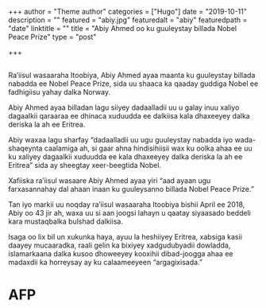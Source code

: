 +++
author = "Theme author"
categories = ["Hugo"]
date = "2019-10-11"
description = ""
featured = "abiy.jpg"
featuredalt = "abiy"
featuredpath = "date"
linktitle = ""
title = "Abiy Ahmed oo ku guuleystay billada Nobel Peace Prize"
type = "post"

+++

## 

Ra’iisul wasaaraha Itoobiya, Abiy Ahmed ayaa maanta ku guuleystay billada nabadda ee Nobel Peace Prize, sida uu shaaca ka qaaday guddiga Nobel ee fadhigiisu yahay dalka Norway.

Abiy Ahmed ayaa billadan lagu siiyey dadaalladii uu u galay inuu xaliyo dagaalkii qaraaraa ee dhinaca xuduudda ee dalkiisa kala dhaxeeyey dalka deriska la ah ee Eritrea.

Abiy waxaa lagu sharfay “dadaalladii uu ugu guuleystay nabadda iyo wada-shaqeynta caalamiga ah, si gaar ahna hindisihiisii wax ku oolka ahaa ee uu ku xaliyey dagaalkii xuduudda ee kala dhaxeeyey dalka deriska la ah ee Eritrea” sida ay sheegtay xeer-beegtida Nobel.

Xafiiska ra’iisul wasaare Abiy Ahmed ayaa yiri “aad ayaan ugu farxasannahay dal ahaan inaan ku guuleysanno billada Nobel Peace Prize.”

Tan iyo markii uu noqday ra’iisul wasaaraha Itoobiya bishii April ee 2018, Abiy oo 43 jir ah, waxa uu si aan joogsi lahayn u qaatay siyaasado beddeli kara mustaqbalka bulshad dalkiisa.

Isaga oo lix bil un xukunka haya, ayuu la heshiiyey Eritrea, xabsiga kasii daayey mucaaradka, raali gelin ka bixiyey xadgudubyadii dowladda, islamarkaana dalka kusoo dhoweeyey kooxihii dibad-joogga ahaa ee madaxdii ka horreysay ay ku calaameeyeen “argagixisada.”

# AFP